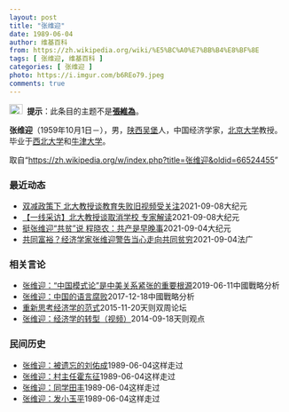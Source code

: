 ```yaml
---
layout: post
title: "张维迎"
date: 1989-06-04
author: 维基百科
from: https://zh.wikipedia.org/wiki/%E5%BC%A0%E7%BB%B4%E8%BF%8E
tags: [ 张维迎, 维基百科 ]
categories: [ 张维迎 ]
photo: https://i.imgur.com/b6REo79.jpeg
comments: true
---
```

<div class="mw-parser-output"><div role="note" class="hatnote navigation-not-searchable"><a href="/wiki/Wikipedia:%E6%B6%88%E6%AD%A7%E4%B9%89" title="Wikipedia:消歧义"><img alt="Confusion grey.svg" src="//upload.wikimedia.org/wikipedia/commons/thumb/f/fb/Confusion_grey.svg/24px-Confusion_grey.svg.png" decoding="async" width="24" height="18" srcset="//upload.wikimedia.org/wikipedia/commons/thumb/f/fb/Confusion_grey.svg/36px-Confusion_grey.svg.png 1.5x, //upload.wikimedia.org/wikipedia/commons/thumb/f/fb/Confusion_grey.svg/48px-Confusion_grey.svg.png 2x" data-file-width="260" data-file-height="200"></a><style data-mw-deduplicate="TemplateStyles:r67269465">.mw-parser-output .ifmobile>.mobile:nth-child(2n){display:none}</style><span class="ifmobile"><span class="nomobile">&nbsp;&nbsp;</span><span class="mobile"></span></span><b>提示</b>：此条目的主题不是<b><a href="/wiki/%E5%BC%A0%E7%BB%B4%E4%B8%BA" title="张维为">張維為</a></b>。</div> 

<p><b>张维迎</b>（1959年10月1日<span class="useeditintro" title="Template:BLP editintro">－</span>），男，<a href="/wiki/%E9%99%95%E8%A5%BF%E7%9C%81" title="陕西省">陕西</a><a href="/wiki/%E5%90%B4%E5%A0%A1%E5%8E%BF" title="吴堡县">吴堡</a>人，中国经济学家，<a href="/wiki/%E5%8C%97%E4%BA%AC%E5%A4%A7%E5%AD%A6" title="北京大学">北京大学</a>教授。毕业于<a href="/wiki/%E8%A5%BF%E5%8C%97%E5%A4%A7%E5%AD%A6_(%E4%B8%AD%E5%9B%BD)" title="西北大学 (中国)">西北大学</a>和<a href="/wiki/%E7%89%9B%E6%B4%A5%E5%A4%A7%E5%AD%A6" title="牛津大学">牛津大学</a>。
</p>
</div><noscript><img src="//zh.wikipedia.org/wiki/Special:CentralAutoLogin/start?type=1x1" alt="" title="" width="1" height="1" style="border: none; position: absolute;"></noscript>
<div class="printfooter">取自“<a dir="ltr" href="https://zh.wikipedia.org/w/index.php?title=张维迎&amp;oldid=66524455">https://zh.wikipedia.org/w/index.php?title=张维迎&amp;oldid=66524455</a>”</div><div id="recent-news"><h3>最近动态</h3><ul><li><a href="https://nodebe4.github.io/waimei/2021-09-08/%E5%8F%8C%E5%87%8F%E6%94%BF%E7%AD%96%E4%B8%8B-%E5%8C%97%E5%A4%A7%E6%95%99%E6%8E%88%E8%B0%88%E6%95%99%E8%82%B2%E5%A4%B1%E8%B4%A5%E6%97%A7%E8%A7%86%E9%A2%91%E5%8F%97%E5%85%B3%E6%B3%A8" title="双减政策下 北大教授谈教育失败旧视频受关注—— 【大纪元2021年09月08日讯】（大纪元记者骆亚、赵凤华采访报导）近日，伴随外界对中共《双减》教育政策的广泛关注，北京大学知名教授张维迎十年前的...">双减政策下 北大教授谈教育失败旧视频受关注</a><time>2021-09-08</time><a class="tag">大纪元</a></li>
<li><a href="https://nodebe4.github.io/waimei/2021-09-08/%E4%B8%80%E7%BA%BF%E9%87%87%E8%AE%BF-%E5%8C%97%E5%A4%A7%E6%95%99%E6%8E%88%E8%B0%88%E5%8F%96%E6%B6%88%E5%AD%A6%E6%A0%A1-%E4%B8%93%E5%AE%B6%E8%A7%A3%E8%AF%BB" title="【一线采访】北大教授谈取消学校 专家解读—— 【大纪元2021年09月08日讯】（大纪元记者骆亚、赵凤华采访报导）近日，伴随外界对中共《双减》教育政策的广泛关注，北京大学知名教授张维迎十年前的一...">【一线采访】北大教授谈取消学校 专家解读</a><time>2021-09-08</time><a class="tag">大纪元</a></li>
<li><a href="https://nodebe4.github.io/waimei/2021-09-04/%E6%8C%BA%E5%BC%A0%E7%BB%B4%E8%BF%8E-%E5%85%B1%E8%B4%AB-%E8%AF%B4-%E7%A8%8B%E6%99%93%E5%86%9C-%E5%85%B1%E4%BA%A7%E6%98%AF%E6%97%A9%E6%99%9A%E4%BA%8B" title="挺张维迎“共贫”说 程晓农：共产是早晚事—— 【大纪元2021年09月05日讯】习近平近日提出“共同富裕”，至少73家中企表示捐钱响应。北京大学经济学教授张维迎日前发表万字文章警告说，如果政府越...">挺张维迎“共贫”说 程晓农：共产是早晚事</a><time>2021-09-04</time><a class="tag">大纪元</a></li>
<li><a href="https://nodebe4.github.io/waimei/2021-09-04/%E5%85%B1%E5%90%8C%E5%AF%8C%E8%A3%95-%E7%BB%8F%E6%B5%8E%E5%AD%A6%E5%AE%B6%E5%BC%A0%E7%BB%B4%E8%BF%8E%E8%AD%A6%E5%91%8A%E5%BD%93%E5%BF%83%E8%B5%B0%E5%90%91%E5%85%B1%E5%90%8C%E8%B4%AB%E7%A9%B7" title="共同富裕？经济学家张维迎警告当心走向共同贫穷—— 04/09/2021 - 23:42 北京大学经济学教授张维迎9月1日在中国经济50人论坛发表相关文章指出，富人和企业家的创业积极性下降，会影响...">共同富裕？经济学家张维迎警告当心走向共同贫穷</a><time>2021-09-04</time><a class="tag">法广</a></li>
</ul></div><div id="open-opinion"><h3>相关言论</h3><ul><li><a href="https://nodebe4.github.io/opinion/2019-06-11/%E5%BC%A0%E7%BB%B4%E8%BF%8E-%E4%B8%AD%E5%9B%BD%E6%A8%A1%E5%BC%8F%E8%AE%BA-%E6%98%AF%E4%B8%AD%E7%BE%8E%E5%85%B3%E7%B3%BB%E7%B4%A7%E5%BC%A0%E7%9A%84%E9%87%8D%E8%A6%81%E6%A0%B9%E6%BA%90/" title="张维迎">张维迎：“中国模式论”是中美关系紧张的重要根源</a><time>2019-06-11</time><a class="tag">中國戰略分析</a></li>
<li><a href="https://nodebe4.github.io/opinion/2017-12-18/%E5%BC%A0%E7%BB%B4%E8%BF%8E-%E4%B8%AD%E5%9B%BD%E7%9A%84%E8%AF%AD%E8%A8%80%E8%85%90%E8%B4%A5/" title="张维迎">张维迎：中国的语言腐败</a><time>2017-12-18</time><a class="tag">中國戰略分析</a></li>
<li><a href="https://nodebe4.github.io/opinion/2015-11-20/%E9%87%8D%E6%96%B0%E6%80%9D%E8%80%83%E7%BB%8F%E6%B5%8E%E5%AD%A6%E7%9A%84%E8%8C%83%E5%BC%8F/" title="张维迎">重新思考经济学的范式</a><time>2015-11-20</time><a class="tag">天则双周论坛</a></li>
<li><a href="https://nodebe4.github.io/opinion/2014-09-18/%E5%BC%A0%E7%BB%B4%E8%BF%8E-%E7%BB%8F%E6%B5%8E%E5%AD%A6%E7%9A%84%E8%BD%AC%E5%9E%8B-%E8%A7%86%E9%A2%91/" title="张维迎">张维迎：经济学的转型（视频）</a><time>2014-09-18</time><a class="tag">天则观点</a></li>
</ul></div><div id="mjls-record"><h3>民间历史</h3><ul><li><a href="https://nodebe4.github.io/mjlsh/1989-06-04/%E5%BC%A0%E7%BB%B4%E8%BF%8E-%E8%A2%AB%E9%81%97%E5%BF%98%E7%9A%84%E5%88%98%E4%BD%91%E6%88%90/" title="张维迎">张维迎：被遗忘的刘佑成</a><time>1989-06-04</time><a class="tag">这样走过</a></li>
<li><a href="https://nodebe4.github.io/mjlsh/1989-06-04/%E5%BC%A0%E7%BB%B4%E8%BF%8E-%E6%9D%91%E4%B8%BB%E4%BB%BB%E9%9C%8D%E4%B8%9C%E5%BE%81/" title="张维迎">张维迎：村主任霍东征</a><time>1989-06-04</time><a class="tag">这样走过</a></li>
<li><a href="https://nodebe4.github.io/mjlsh/1989-06-04/%E5%BC%A0%E7%BB%B4%E8%BF%8E-%E5%90%8C%E5%AD%A6%E7%94%B0%E4%B8%B0/" title="张维迎">张维迎：同学田丰</a><time>1989-06-04</time><a class="tag">这样走过</a></li>
<li><a href="https://nodebe4.github.io/mjlsh/1989-06-04/%E5%BC%A0%E7%BB%B4%E8%BF%8E-%E5%8F%91%E5%B0%8F%E7%8E%89%E5%B9%B3/" title="张维迎">张维迎：发小玉平</a><time>1989-06-04</time><a class="tag">这样走过</a></li>
</ul></div>
